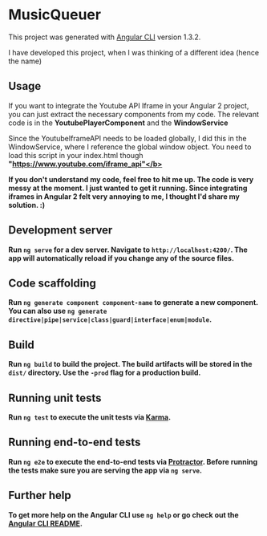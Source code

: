 # MusicQueuer

This project was generated with [Angular CLI](https://github.com/angular/angular-cli) version 1.3.2.

I have developed this project, when I was thinking of a different idea (hence the name)

## Usage
If you want to integrate the Youtube API Iframe in your Angular 2 project, you can just extract the necessary components from my code.
The relevant code is in the <b>YoutubePlayerComponent</b> and the <b>WindowService</b>

Since the YoutubeIframeAPI needs to be loaded globally, I did this in the WindowService, where I reference the global window object.
You need to load this script in your index.html though <b>"https://www.youtube.com/iframe_api"</b>

If you don't understand my code, feel free to hit me up. The code is very messy at the moment. I just wanted to get it running. Since integrating iframes in Angular 2 felt very annoying to me, I thought I'd share my solution. :)



## Development server

Run `ng serve` for a dev server. Navigate to `http://localhost:4200/`. The app will automatically reload if you change any of the source files.

## Code scaffolding

Run `ng generate component component-name` to generate a new component. You can also use `ng generate directive|pipe|service|class|guard|interface|enum|module`.

## Build

Run `ng build` to build the project. The build artifacts will be stored in the `dist/` directory. Use the `-prod` flag for a production build.

## Running unit tests

Run `ng test` to execute the unit tests via [Karma](https://karma-runner.github.io).

## Running end-to-end tests

Run `ng e2e` to execute the end-to-end tests via [Protractor](http://www.protractortest.org/).
Before running the tests make sure you are serving the app via `ng serve`.

## Further help

To get more help on the Angular CLI use `ng help` or go check out the [Angular CLI README](https://github.com/angular/angular-cli/blob/master/README.md).
